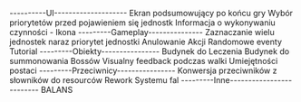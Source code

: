 ----------UI--------------------
Ekran podsumowujący po końcu gry
Wybór priorytetów przed pojawieniem się jednostk
Informacja o wykonywaniu czynności - Ikona
---------Gameplay---------------
Zaznaczanie wielu jednostek naraz priorytet jednostki
Anulowanie Akcji
Randomowe eventy
Tutorial
---------Obiekty----------------
Budynek do Leczenia
Budynek do summonowania Bossów
Visualny feedback podczas walki
Umiejętności postaci
---------Przeciwnicy----------------
Konwersja przeciwników z słowników do resourców
Rework Systemu fal
---------Inne-------------------------
BALANS
